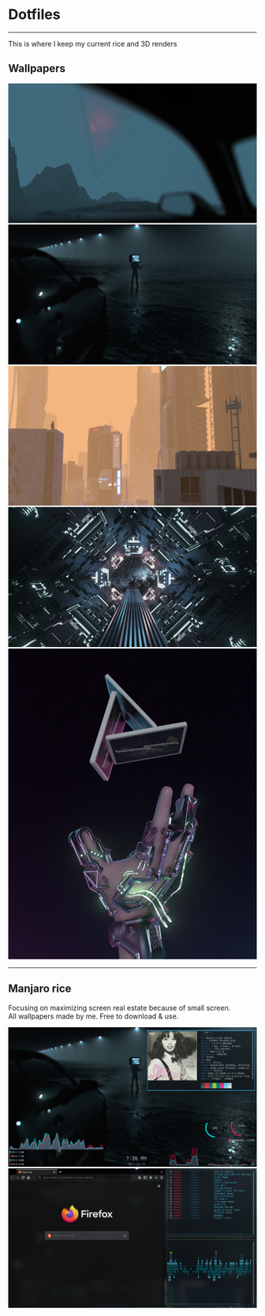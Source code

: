 # Dotfiles
* * *
This is where I keep my current rice and 3D renders   
## Wallpapers
![spooky](Pictures/Wallpapers/spooky.png)
![nightwalk](Pictures/Wallpapers/nightwalk-final-edited.jpg)   
![fog2020](Pictures/Wallpapers/Fog2020-edited.jpg)   
![outofplace](Pictures/Wallpapers/outofplace-edited.jpg)   
![cardistry](Pictures/Wallpapers/cardistry2077.png)   
* * *
## Manjaro rice
Focusing on maximizing screen real estate because of small screen.   
All wallpapers made by me. Free to download & use.
   
![Rice](Pictures/Screenshots/Screenshot_20200718_232450.png)   
![Rice](Pictures/Screenshots/Screenshot_20200718_233340.png)
